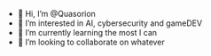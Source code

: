 - 👋 Hi, I’m @Quasorion
- 👀 I’m interested in AI, cybersecurity and gameDEV
- 🌱 I’m currently learning the most I can
- 💞️ I’m looking to collaborate on whatever

<!---
Quasorion/Quasorion is a ✨ special ✨ repository because its `README.md` (this file) appears on your GitHub profile.
You can click the Preview link to take a look at your changes.
--->
